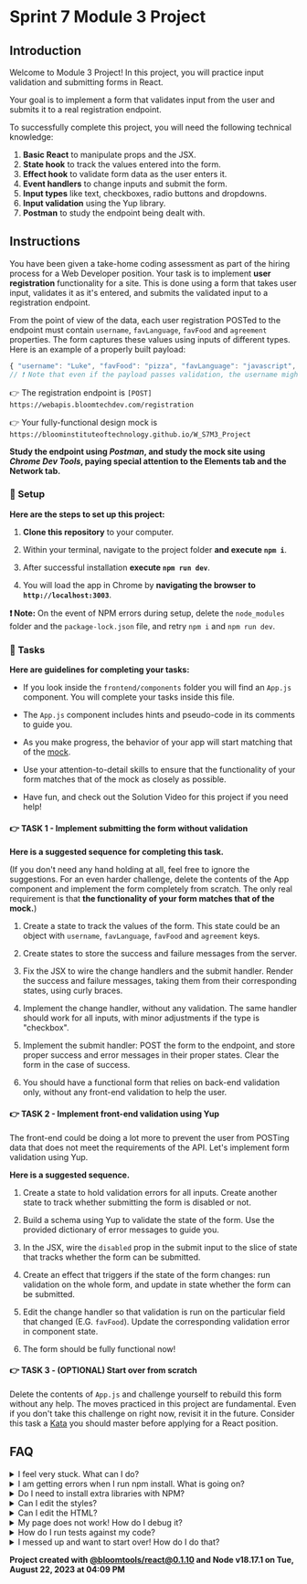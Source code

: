 # Sprint 7 Module 3 Project

## Introduction

Welcome to Module 3 Project! In this project, you will practice input validation and submitting forms in React.

Your goal is to implement a form that validates input from the user and submits it to a real registration endpoint.

To successfully complete this project, you will need the following technical knowledge:

1. **Basic React** to manipulate props and the JSX.
2. **State hook** to track the values entered into the form.
3. **Effect hook** to validate form data as the user enters it.
4. **Event handlers** to change inputs and submit the form.
5. **Input types** like text, checkboxes, radio buttons and dropdowns.
6. **Input validation** using the Yup library.
7. **Postman** to study the endpoint being dealt with.

## Instructions

You have been given a take-home coding assessment as part of the hiring process for a Web Developer position. Your task is to implement **user registration** functionality for a site. This is done using a form that takes user input, validates it as it's entered, and submits the validated input to a registration endpoint.

From the point of view of the data, each user registration POSTed to the endpoint must contain `username`, `favLanguage`, `favFood` and `agreement` properties. The form captures these values using inputs of different types. Here is an example of a properly built payload:

```js
{ "username": "Luke", "favFood": "pizza", "favLanguage": "javascript", "agreement": true }
// ❗ Note that even if the payload passes validation, the username might be taken
```

👉 The registration endpoint is `[POST] https://webapis.bloomtechdev.com/registration`

👉 Your fully-functional design mock is `https://bloominstituteoftechnology.github.io/W_S7M3_Project`

**Study the endpoint using _Postman_, and study the mock site using _Chrome Dev Tools_, paying special attention to the Elements tab and the Network tab.**

### 💾 Setup

**Here are the steps to set up this project:**

1. **Clone this repository** to your computer.

2. Within your terminal, navigate to the project folder **and execute `npm i`**.

3. After successful installation **execute `npm run dev`**.

4. You will load the app in Chrome by **navigating the browser to `http://localhost:3003`**.

**❗ Note:** On the event of NPM errors during setup, delete the `node_modules` folder and the `package-lock.json` file, and retry `npm i` and `npm run dev`.

### 🥷 Tasks

**Here are guidelines for completing your tasks:**

- If you look inside the `frontend/components` folder you will find an `App.js` component. You will complete your tasks inside this file.

- The `App.js` component includes hints and pseudo-code in its comments to guide you.

- As you make progress, the behavior of your app will start matching that of the [mock](https://bloominstituteoftechnology.github.io/W_S7M3_Project).

- Use your attention-to-detail skills to ensure that the functionality of your form matches that of the mock as closely as possible.

- Have fun, and check out the Solution Video for this project if you need help!

#### 👉 TASK 1 - Implement submitting the form without validation

**Here is a suggested sequence for completing this task.**

(If you don't need any hand holding at all, feel free to ignore the suggestions. For an even harder challenge, delete the contents of the App component and implement the form completely from scratch. The only real requirement is that **the functionality of your form matches that of the mock.**)

1. Create a state to track the values of the form. This state could be an object with `username`, `favLanguage`, `favFood` and `agreement` keys.

2. Create states to store the success and failure messages from the server.

3. Fix the JSX to wire the change handlers and the submit handler. Render the success and failure messages, taking them from their corresponding states, using curly braces.

4. Implement the change handler, without any validation. The same handler should work for all inputs, with minor adjustments if the type is "checkbox".

5. Implement the submit handler: POST the form to the endpoint, and store proper success and error messages in their proper states. Clear the form in the case of success.

6. You should have a functional form that relies on back-end validation only, without any front-end validation to help the user.

#### 👉 TASK 2 - Implement front-end validation using Yup

The front-end could be doing a lot more to prevent the user from POSTing data that does not meet the requirements of the API. Let's implement form validation using Yup.

**Here is a suggested sequence.**

1. Create a state to hold validation errors for all inputs. Create another state to track whether submitting the form is disabled or not.

2. Build a schema using Yup to validate the state of the form. Use the provided dictionary of error messages to guide you.

3. In the JSX, wire the `disabled` prop in the submit input to the slice of state that tracks whether the form can be submitted.

4. Create an effect that triggers if the state of the form changes: run validation on the whole form, and update in state whether the form can be submitted.

5. Edit the change handler so that validation is run on the particular field that changed (E.G. `favFood`). Update the corresponding validation error in component state.

6. The form should be fully functional now!

#### 👉 TASK 3 - (OPTIONAL) Start over from scratch

Delete the contents of `App.js` and challenge yourself to rebuild this form without any help. The moves practiced in this project are fundamental. Even if you don't take this challenge on right now, revisit it in the future. Consider this task a [Kata](https://en.wikipedia.org/wiki/Kata) you should master before applying for a React position.

## FAQ

<details>
  <summary>I feel very stuck. What can I do?</summary>

Check out the Solution Video for this project in your learning platform. In it, an industry expert will walk you through their thinking in detail while they solve the tasks. The Solution Videos are highly recommended even if you are not stuck: you will learn lots of tricks.

</details>

<details>
  <summary>I am getting errors when I run npm install. What is going on?</summary>

This project requires Node to be correctly installed on your computer to work. Sometimes Node can be installed but misconfigured. Try deleting `node_modules` and running `npm install`. If that fails, try deleting both `node_modules` and `package-lock.json` before reinstalling. If all fails, please request support!

</details>

<details>
  <summary>Do I need to install extra libraries with NPM?</summary>

No. Everything you need should be installed already, including Yup and Axios.

</details>

<details>
  <summary>Can I edit the styles?</summary>

Of course! Have at it.

</details>

<details>
  <summary>Can I edit the HTML?</summary>

That's probably not a great idea. Why do you want to do that?

</details>

<details>
  <summary>My page does not work! How do I debug it?</summary>

With React, it's very important that we use the React Dev Tools to monitor the state of our components as we interact with the App. If the state is not adjusting like it should, that's good to know. If the state does change but the UI does not respond, that's a different thing.

If your code has a syntax problem, the app will print error messages in the console. Focus on the first message. Place console logs right before the crash site (errors usually inform of the line number where the problem originates) and see if your variables contain the data you think they do. Comment out chunks of code until you get it to compile!

</details>

<details>
  <summary>How do I run tests against my code?</summary>

This particular project has no tests in it. All testing must be manual!

</details>

<details>
  <summary>I messed up and want to start over! How do I do that?</summary>

Do NOT delete your repository from GitHub! Instead, commit frequently as you work. Make a commit whenever you achieve anything and the app isn't crashing in Chrome. This in practice creates restore points you can use should you wreak havoc with your app. If you find yourself in a mess, use git reset --hard to simply discard all changes to your code since your last commit. If you are dead-set on restarting the challenge from scratch, you can do this with Git as well. Research how to reset hard to a specific commit.

</details>

**Project created with [@bloomtools/react@0.1.10](https://github.com/bloominstituteoftechnology/npm-tools-react) and Node v18.17.1 on Tue, August 22, 2023 at 04:09 PM**
